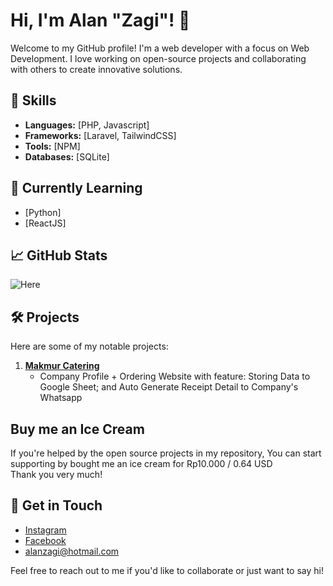 # Hi, I'm Alan "Zagi"! 👋

Welcome to my GitHub profile! I'm a web developer with a focus on Web Development. I love working on open-source projects and collaborating with others to create innovative solutions.

## 🔧 Skills
- **Languages:** [PHP, Javascript]
- **Frameworks:** [Laravel, TailwindCSS]
- **Tools:** [NPM]
- **Databases:** [SQLite]

## 🌱 Currently Learning
- [Python]
- [ReactJS]

## 📈 GitHub Stats
![Here](https://github-readme-stats.vercel.app/api?username=alanzagi&show_icons=true&theme=radical)

## 🛠️ Projects
Here are some of my notable projects:

1. **[Makmur Catering](https://github.com/alanzagi/makmurcatering/)**
   - Company Profile + Ordering Website with feature: Storing Data to Google Sheet; and Auto Generate Receipt Detail to Company's Whatsapp
  
## Buy me an Ice Cream
If you're helped by the open source projects in my repository, You can start supporting by bought me an ice cream for Rp10.000 / 0.64 USD  
Thank you very much!

## 💬 Get in Touch
- [Instagram](https://instagram.com/alanzagi)
- [Facebook](https://facebook.com/alanzagi)
- alanzagi@hotmail.com

Feel free to reach out to me if you'd like to collaborate or just want to say hi!
